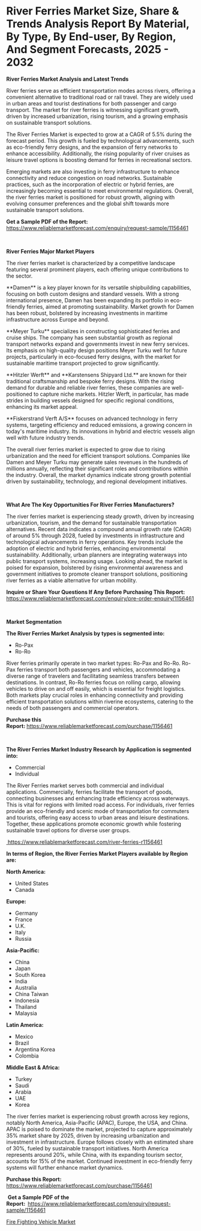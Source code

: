 <p><h1>River Ferries Market Size, Share & Trends Analysis Report By Material, By Type, By End-user, By Region, And Segment Forecasts, 2025 - 2032</h1></p><p><strong>River Ferries Market Analysis and Latest Trends</strong></p>
<p><p>River ferries serve as efficient transportation modes across rivers, offering a convenient alternative to traditional road or rail travel. They are widely used in urban areas and tourist destinations for both passenger and cargo transport. The market for river ferries is witnessing significant growth, driven by increased urbanization, rising tourism, and a growing emphasis on sustainable transport solutions.</p><p>The River Ferries Market is expected to grow at a CAGR of 5.5% during the forecast period. This growth is fueled by technological advancements, such as eco-friendly ferry designs, and the expansion of ferry networks to enhance accessibility. Additionally, the rising popularity of river cruises as leisure travel options is boosting demand for ferries in recreational sectors.</p><p>Emerging markets are also investing in ferry infrastructure to enhance connectivity and reduce congestion on road networks. Sustainable practices, such as the incorporation of electric or hybrid ferries, are increasingly becoming essential to meet environmental regulations. Overall, the river ferries market is positioned for robust growth, aligning with evolving consumer preferences and the global shift towards more sustainable transport solutions.</p></p>
<p><strong>Get a Sample PDF of the Report:&nbsp;</strong> <a href="https://www.reliablemarketforecast.com/enquiry/request-sample/1156461?utm_campaign=2248&utm_medium=2&utm_source=Github&utm_content=ia&utm_term=30032025&utm_id=river-ferries">https://www.reliablemarketforecast.com/enquiry/request-sample/1156461</a></p>
<p>&nbsp;</p>
<p><strong>River Ferries Major Market Players</strong></p>
<p><p>The river ferries market is characterized by a competitive landscape featuring several prominent players, each offering unique contributions to the sector. </p><p>**Damen** is a key player known for its versatile shipbuilding capabilities, focusing on both custom designs and standard vessels. With a strong international presence, Damen has been expanding its portfolio in eco-friendly ferries, aimed at promoting sustainability. Market growth for Damen has been robust, bolstered by increasing investments in maritime infrastructure across Europe and beyond.</p><p>**Meyer Turku** specializes in constructing sophisticated ferries and cruise ships. The company has seen substantial growth as regional transport networks expand and governments invest in new ferry services. Its emphasis on high-quality design positions Meyer Turku well for future projects, particularly in eco-focused ferry designs, with the market for sustainable maritime transport projected to grow significantly.</p><p>**Hitzler Werft** and **Karstensens Shipyard Ltd.** are known for their traditional craftsmanship and bespoke ferry designs. With the rising demand for durable and reliable river ferries, these companies are well-positioned to capture niche markets. Hitzler Werft, in particular, has made strides in building vessels designed for specific regional conditions, enhancing its market appeal.</p><p>**Fiskerstrand Verft A/S** focuses on advanced technology in ferry systems, targeting efficiency and reduced emissions, a growing concern in today's maritime industry. Its innovations in hybrid and electric vessels align well with future industry trends.</p><p>The overall river ferries market is expected to grow due to rising urbanization and the need for efficient transport solutions. Companies like Damen and Meyer Turku may generate sales revenues in the hundreds of millions annually, reflecting their significant roles and contributions within the industry. Overall, the market dynamics indicate strong growth potential driven by sustainability, technology, and regional development initiatives.</p></p>
<p>&nbsp;</p>
<p><strong>What Are The Key Opportunities For River Ferries Manufacturers?</strong></p>
<p><p>The river ferries market is experiencing steady growth, driven by increasing urbanization, tourism, and the demand for sustainable transportation alternatives. Recent data indicates a compound annual growth rate (CAGR) of around 5% through 2028, fueled by investments in infrastructure and technological advancements in ferry operations. Key trends include the adoption of electric and hybrid ferries, enhancing environmental sustainability. Additionally, urban planners are integrating waterways into public transport systems, increasing usage. Looking ahead, the market is poised for expansion, bolstered by rising environmental awareness and government initiatives to promote cleaner transport solutions, positioning river ferries as a viable alternative for urban mobility.</p></p>
<p><strong>Inquire or Share Your Questions If Any Before Purchasing This Report:</strong> <a href="https://www.reliablemarketforecast.com/enquiry/pre-order-enquiry/1156461?utm_campaign=2248&utm_medium=2&utm_source=Github&utm_content=ia&utm_term=30032025&utm_id=river-ferries">https://www.reliablemarketforecast.com/enquiry/pre-order-enquiry/1156461</a></p>
<p>&nbsp;</p>
<p><strong>Market Segmentation</strong></p>
<p><strong>The River Ferries Market Analysis by types is segmented into:</strong></p>
<p><ul><li>Ro-Pax</li><li>Ro-Ro</li></ul></p>
<p><p>River ferries primarily operate in two market types: Ro-Pax and Ro-Ro. Ro-Pax ferries transport both passengers and vehicles, accommodating a diverse range of travelers and facilitating seamless transfers between destinations. In contrast, Ro-Ro ferries focus on rolling cargo, allowing vehicles to drive on and off easily, which is essential for freight logistics. Both markets play crucial roles in enhancing connectivity and providing efficient transportation solutions within riverine ecosystems, catering to the needs of both passengers and commercial operators.</p></p>
<p><strong>Purchase this Report:&nbsp;</strong><a href="https://www.reliablemarketforecast.com/purchase/1156461?utm_campaign=2248&utm_medium=2&utm_source=Github&utm_content=ia&utm_term=30032025&utm_id=river-ferries">https://www.reliablemarketforecast.com/purchase/1156461</a></p>
<p>&nbsp;</p>
<p><strong>The River Ferries Market Industry Research by Application is segmented into:</strong></p>
<p><ul><li>Commercial</li><li>Individual</li></ul></p>
<p><p>The River Ferries market serves both commercial and individual applications. Commercially, ferries facilitate the transport of goods, connecting businesses and enhancing trade efficiency across waterways. This is vital for regions with limited road access. For individuals, river ferries provide an eco-friendly and scenic mode of transportation for commuters and tourists, offering easy access to urban areas and leisure destinations. Together, these applications promote economic growth while fostering sustainable travel options for diverse user groups.</p></p>
<p><a href="https://www.reliablemarketforecast.com/river-ferries-r1156461?utm_campaign=2248&utm_medium=2&utm_source=Github&utm_content=ia&utm_term=30032025&utm_id=river-ferries">&nbsp;https://www.reliablemarketforecast.com/river-ferries-r1156461</a></p>
<p><strong>In terms of Region, the River Ferries Market Players available by Region are:</strong></p>
<p>
    <p> <strong> North America: </strong>
        <ul>
            <li>United States</li>
            <li>Canada</li>
        </ul>
        </p> 
    <p> <strong> Europe: </strong>
        <ul>
            <li>Germany</li>
            <li>France</li>
            <li>U.K.</li>
            <li>Italy</li>
            <li>Russia</li>
        </ul>
        </p> 
    <p> <strong> Asia-Pacific: </strong>
        <ul>
            <li>China</li>
            <li>Japan</li>
            <li>South Korea</li>
            <li>India</li>
            <li>Australia</li>
            <li>China Taiwan</li>
            <li>Indonesia</li>
            <li>Thailand</li>
            <li>Malaysia</li>
        </ul>
        </p> 
    <p> <strong> Latin America: </strong>
        <ul>
            <li>Mexico</li>
            <li>Brazil</li>
            <li>Argentina Korea</li>
            <li>Colombia</li>
        </ul>
        </p> 
    <p> <strong> Middle East & Africa: </strong>
        <ul>
            <li>Turkey</li>
            <li>Saudi</li>
            <li>Arabia</li>
            <li>UAE</li>
            <li>Korea</li>
        </ul>
    </p>
    </p>
<p><p>The river ferries market is experiencing robust growth across key regions, notably North America, Asia-Pacific (APAC), Europe, the USA, and China. APAC is poised to dominate the market, projected to capture approximately 35% market share by 2025, driven by increasing urbanization and investment in infrastructure. Europe follows closely with an estimated share of 30%, fueled by sustainable transport initiatives. North America represents around 20%, while China, with its expanding tourism sector, accounts for 15% of the market. Continued investment in eco-friendly ferry systems will further enhance market dynamics.</p></p>
<p><strong>Purchase this Report: </strong><a href="https://www.reliablemarketforecast.com/purchase/1156461?utm_campaign=2248&utm_medium=2&utm_source=Github&utm_content=ia&utm_term=30032025&utm_id=river-ferries">https://www.reliablemarketforecast.com/purchase/1156461</a></p>
<p>&nbsp;<strong>Get a Sample PDF of the Report:&nbsp;&nbsp;</strong><a href="https://www.reliablemarketforecast.com/enquiry/request-sample/1156461?utm_campaign=2248&utm_medium=2&utm_source=Github&utm_content=ia&utm_term=30032025&utm_id=river-ferries">https://www.reliablemarketforecast.com/enquiry/request-sample/1156461</a></p>
<p><strong></strong></p>
<p><p><a href="https://github.com/marlanamarvn/Market-Research-Report-List-1/blob/main/fire-fighting-vehicle-market.md?utm_campaign=2248&utm_medium=2&utm_source=Github&utm_content=ia&utm_term=30032025&utm_id=river-ferries">Fire Fighting Vehicle Market</a></p></p>